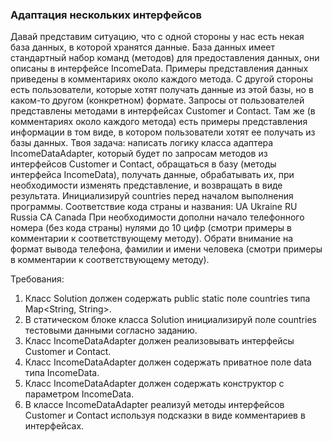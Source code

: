 
### Адаптация нескольких интерфейсов

Давай представим ситуацию, что с одной стороны у нас есть некая база данных, в которой хранятся данные.
База данных имеет стандартный набор команд (методов) для предоставления данных, они описаны в интерфейсе IncomeData.
Примеры представления данных приведены в комментариях около каждого метода. С другой стороны есть пользователи,
которые хотят получать данные из этой базы, но в каком-то другом (конкретном) формате. Запросы от пользователей
представлены методами в интерфейсах Customer и Contact. Там же (в комментариях около каждого метода) есть примеры
представления информации в том виде, в котором пользователи хотят ее получать из базы данных.
Твоя задача: написать логику класса адаптера IncomeDataAdapter, который будет по запросам методов из интерфейсов
Customer и Contact, обращаться в базу (методы интерфейса IncomeData), получать данные, обрабатывать их, при
необходимости изменять представление, и возвращать в виде результата.
Инициализируй countries перед началом выполнения программы. Соответствие кода страны и названия:
UA Ukraine
RU Russia
CA Canada
При необходимости дополни начало телефонного номера (без кода страны) нулями до 10 цифр (смотри примеры в комментарии к соответствующему методу).
Обрати внимание на формат вывода телефона, фамилии и имени человека (смотри примеры в комментарии к соответствующему методу).


Требования:
1.	Класс Solution должен содержать public static поле countries типа Map&lt;String, String&gt;.
2.	В статическом блоке класса Solution инициализируй поле countries тестовыми данными согласно заданию.
3.	Класс IncomeDataAdapter должен реализовывать интерфейсы Customer и Contact.
4.	Класс IncomeDataAdapter должен содержать приватное поле data типа IncomeData.
5.	Класс IncomeDataAdapter должен содержать конструктор с параметром IncomeData.
6.	В классе IncomeDataAdapter реализуй методы интерфейсов Customer и Contact используя подсказки в виде комментариев в интерфейсах.


